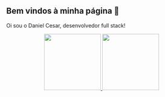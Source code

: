 ## Bem vindos à minha página 👋

Oi sou o Daniel Cesar, desenvolvedor full stack!

<div align="center">
  <a href="https://github.com/danielbma">
  <img height="150em" src="https://github-readme-stats.vercel.app/api?username=danielbma&show_icons=true&theme=react&include_all_commits=true&count_private=true&locale=pt-br"/>
  <img height="150em" src="https://github-readme-stats.vercel.app/api/top-langs/?username=danielbma&layout=compact&langs_count=7&theme=dracula"/>
</div>

<!--
**danielbma/danielbma** is a ✨ _special_ ✨ repository because its `README.md` (this file) appears on your GitHub profile.

Here are some ideas to get you started:

- 🔭 I’m currently working on ...
- 🌱 I’m currently learning ...
- 👯 I’m looking to collaborate on ...
- 🤔 I’m looking for help with ...
- 💬 Ask me about ...
- 📫 How to reach me: ...
- 😄 Pronouns: ...
- ⚡ Fun fact: ...
-->

